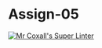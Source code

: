 # Assign-05
[![Mr Coxall's Super Linter](https://github.com/ishamisebb/Assign-05/workflows/Mr%20Coxall's%20Super%20Linter/badge.svg)](https://github.com/ishamisebb/Assign-05/actions/)
